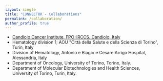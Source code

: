 ```yaml
---
layout: single
title: "CONNECTOR - Collaborations"
permalink: /collaboration/
author_profile: true
--- 
```



* [Candiolo Cancer Institute, FPO-IRCCS, Candiolo, Italy](https://www.irccs.org/translational-cancer-medici)
* Hematology division 1; AOU "Città della Salute e della Scienza di Torino", Turin, Italy
* Division of Hematology, Antonio e Biagio e Cesare Arrigo Hospital, Alessandria, Italy
* Department of Oncology, University of Torino, Torino, Italy.
* Department of Molecular Biotechnologies and Health Sciences, University of Torino, Turin, Italy.

